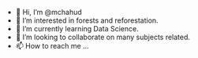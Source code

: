 - 👋 Hi, I’m @mchahud
- 👀 I’m interested in forests and reforestation.
- 🌱 I’m currently learning Data Science.
- 💞️ I’m looking to collaborate on many subjects related.
- 📫 How to reach me ...

<!---
mchahud/mchahud is a ✨ special ✨ repository because its `README.md` (this file) appears on your GitHub profile.
You can click the Preview link to take a look at your changes.
--->
